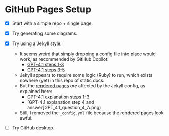 # GitHub Pages Setup

- [x] Start with a simple repo + single page.
- [x] Try generating some diagrams.
- [x] Try using a Jekyll style:
  - It seems weird that simply dropping a config file into place would work, as recommended by GitHub Copilot:
    - [GPT-4.1 steps 1-3](2025-06-30/GPT-4.1_steps_1_to_3.png)
    - [GPT-4.1 steps 3-5](2025-06-30/GPT-4.1_steps_3_to_5.png)
  - Jekyll appears to require some logic (Ruby) to run, which exists nowhere (yet) in this repo of static docs.
  - But the [rendered pages](https://wolfen.github.io/) _are_ affected by the Jekyll config, as explained here:
    - [GPT-4.1 explanation steps 1-3](GPT-4.1_question_1_3.png)
    - [GPT-4.1 explanation step 4 and answer]GPT_4.1_question_4_A.png)
  - Still, I removed the `_config.yml` file because the rendered pages look awful.
- [ ] Try GitHub desktop.

